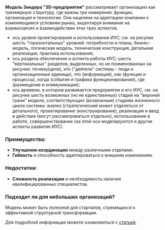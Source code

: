 **Модель Зиндера "3D-предприятия"** рассматривает организацию как трехмерную структуру, где важны три измерения: функции, организация и технологии. 
Она нацелена на адаптацию компании к изменяющимся условиям рынка, акцентируя внимание на взаимосвязях и взаимодействии этих трех аспектов. 


- ось уровня проектирования и использования ИУС; см. на рисунке шесть "горизонтальных" уровней: потребности и планы, бизнес-модель, логическая модель, техническая конструкция, детальная реализация, практика использования;
- ось раздела обеспечения и аспекта работы ИУС; шесть "вертикальных" разделов, выделенных, но не поименованных на рисунке: почему(цели), кто ("деятели" системы - люди и организационные единицы), что (информация), как (функции и процессы), когда (события и графики функционирования), где (размещение и коммуникации);
- ось времени, в котором развивается предприятие и его ИУС, см. на рисунке шесть возможных (но не единственных) стадий на "верхней грани" модели, соответствующих (возможным) стадиям жизненного цикла системы: анализ (стратегический может отделяться от детального), проектирование (конструирование), реализация и ввод в действие (могут рассматриваться отдельно), использование в работе, совершенствование (на этой оси моделируются и другие аспекты развития ИУС).

### Преимущества:
- **Улучшение координации** между различными отделами.
- **Гибкость** и способность адаптироваться к внешним изменениям.

### Недостатки:
- **Сложность реализации** и необходимость наличия квалифицированных специалистов.

### Подходит ли для небольших организаций?
Модель может быть полезной для стартапов, стремящихся к эффективной структурной трансформации. 

Для подробной информации можете ознакомиться с [статьей](https://www.osp.ru/cio/2000/04/170837).

